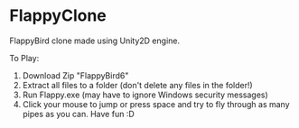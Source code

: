 # FlappyClone
FlappyBird clone made using Unity2D engine. 

To Play:
1. Download Zip "FlappyBird6"
2. Extract all files to a folder (don't delete any files in the folder!)
3. Run Flappy.exe (may have to ignore Windows security messages)
4. Click your mouse to jump or press space and try to fly through as many pipes as you can. Have fun :D
